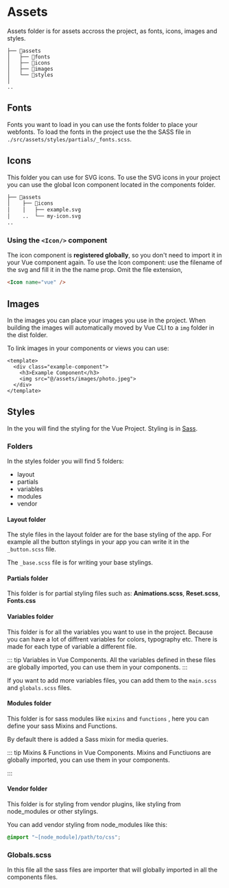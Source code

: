 # Assets

Assets folder is for assets accross the project, as fonts, icons, images and styles.

```text
├── 📂assets
│   ├── 📂fonts
│   ├── 📂icons
│   ├── 📂images
│   └── 📂styles
│
..
```

## Fonts

Fonts you want to load in you can use the fonts folder to place your webfonts. To load the fonts in the project use the the SASS file in `./src/assets/styles/partials/_fonts.scss`.

## Icons

This folder you can use for SVG icons. To use the SVG icons in your project you can use the global Icon component located in the components folder. 

```bash
├── 📂assets
│    ├── 📂icons
│    │   ├── example.svg
│    ..  └── my-icon.svg
..
```

### Using the `<Icon/>` component

The icon component is **registered globally**, so you don't need to import it in your Vue component again. To use the Icon component: use the filename of the svg and fill it in the the name prop. Omit the file extension,

```html
<Icon name="vue" />
```

## Images

In the images you can place your images you use in the project. When building the images will automatically moved by Vue CLI to a `img` folder in the dist folder.

To link images in your components or views you can use:

```vue
<template>
  <div class="example-component">
    <h3>Example Component</h3>
    <img src="@/assets/images/photo.jpeg">
  </div>
</template>
```

## Styles

In the you will find the styling for the Vue Project. Styling is in [Sass](https://sass-lang.com/).

### Folders

In the styles folder you will find 5 folders:

- layout
- partials
- variables
- modules
- vendor

#### Layout folder

The style files in the layout folder are for the base styling of the app. For example all the button stylings in your app you can write it in the `_button.scss` file. 

The `_base.scss` file is for writing your base stylings.

#### Partials folder

This folder is for partial styling files such as: **Animations.scss**, **Reset.scss**, **Fonts.css**

#### Variables folder

This folder is for all the variables you want to use in the project. Because you can have a lot of diffrent variables for colors, typography etc. There is made for each type of variable a different file.

::: tip Variables in Vue Components.
All the variables defined in these files are globally imported, you can use them in your components.
:::

If you want to add more variables files, you can add them to the `main.scss` and `globals.scss` files.

#### Modules folder

This folder is for sass modules like `mixins` and `functions` , here you can define your sass Mixins and Functions. 

By default there is added a Sass mixin for media queries.

::: tip Mixins & Functions in Vue Components.
Mixins and Functiuons are globally imported, you can use them in your components.

:::

#### Vendor folder

This folder is for styling from vendor plugins, like styling from node_modules or other stylings.

You can add vendor styling from node_modules like this:

```scss
@import "~[node_module]/path/to/css";
```

### Globals.scss

In this file all the sass files are importer that will globally imported in all the components files.
